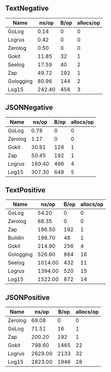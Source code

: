 ## TextNegative
| Name | ns/op | B/op | allocs/op |
| --------- | --------- | --------- | --------- |
| GoLog | 0.14 | 0 | 0 |
| Logrus | 0.42 | 0 | 0 |
| Zerolog | 0.50 | 0 | 0 |
| Gokit | 11.85 | 32 | 1 |
| Seelog | 17.59 | 40 | 2 |
| Zap | 49.72 | 192 | 1 |
| Gologging | 80.96 | 144 | 2 |
| Log15 | 242.40 | 456 | 3 |

## JSONNegative
| Name | ns/op | B/op | allocs/op |
| --------- | --------- | --------- | --------- |
| GoLog | 0.78 | 0 | 0 |
| Zerolog | 1.17 | 0 | 0 |
| Gokit | 30.91 | 128 | 1 |
| Zap | 50.45 | 192 | 1 |
| Logrus | 160.40 | 496 | 4 |
| Log15 | 307.30 | 648 | 5 |

## TextPositive
| Name | ns/op | B/op | allocs/op |
| --------- | --------- | --------- | --------- |
| GoLog | 54.20 | 0 | 0 |
| Zerolog | 68.35 | 0 | 0 |
| Zap | 196.50 | 192 | 1 |
| Buildin | 198.70 | 48 | 1 |
| Gokit | 214.90 | 256 | 4 |
| Gologging | 526.60 | 864 | 16 |
| Seelog | 1014.00 | 432 | 11 |
| Logrus | 1394.00 | 520 | 15 |
| Log15 | 1522.00 | 872 | 14 |

## JSONPositive
| Name | ns/op | B/op | allocs/op |
| --------- | --------- | --------- | --------- |
| Zerolog | 68.08 | 0 | 0 |
| GoLog | 71.51 | 16 | 1 |
| Zap | 200.20 | 192 | 1 |
| Gokit | 798.60 | 1465 | 22 |
| Logrus | 2629.00 | 2133 | 32 |
| Log15 | 2823.00 | 1946 | 28 |

